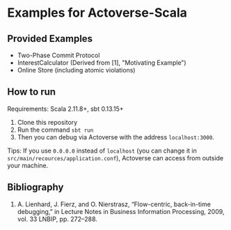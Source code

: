 # Examples for Actoverse-Scala

## Provided Examples

- Two-Phase Commit Protocol
- InterestCalculator (Derived from [1], "Motivating Example")
- Online Store (including atomic violations)

## How to run

Requirements: Scala 2.11.8+, sbt 0.13.15+

1. Clone this repository
2. Run the command `sbt run`
3. Then you can debug via Actoverse with the address `localhost:3000`.

Tips: If you use `0.0.0.0` instead of `localhost` (you can change it in `src/main/recources/application.conf`), Actoverse can access from outside your machine.

## Bibliography

1. A. Lienhard, J. Fierz, and O. Nierstrasz, “Flow-centric, back-in-time debugging,” in Lecture Notes in Business Information Processing, 2009, vol. 33 LNBIP, pp. 272–288.
